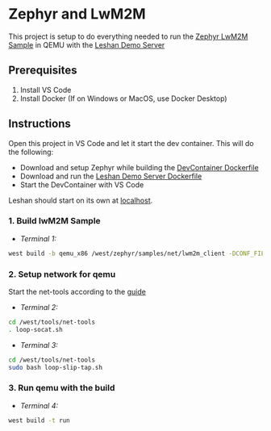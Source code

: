 # Zephyr and LwM2M

This project is setup to do everything needed to run the [Zephyr LwM2M Sample](https://docs.zephyrproject.org/latest/samples/net/lwm2m_client/README.html) in QEMU with the [Leshan Demo Server](https://github.com/eclipse-leshan/leshan?tab=readme-ov-file#test-leshan-demos-locally)

## Prerequisites

1. Install VS Code
2. Install Docker (If on Windows or MacOS, use Docker Desktop)

## Instructions

Open this project in VS Code and let it start the dev container.
This will do the following:

- Download and setup Zephyr while building the [DevContainer Dockerfile](.devcontainer/Dockerfile)
- Download and run the [Leshan Demo Server Dockerfile](leshan/Dockerfile)
- Start the DevContainer with VS Code

Leshan should start on its own at [localhost](http://localhost:8080).

### 1. Build lwM2M Sample

- *Terminal 1:*

```bash
west build -b qemu_x86 /west/zephyr/samples/net/lwm2m_client -DCONF_FILE="prj.conf"
```

### 2. Setup network for qemu

Start the net-tools according to the [guide](https://docs.zephyrproject.org/1.13.0/subsystems/networking/qemu_setup.html#basic-setup)

- *Terminal 2:*

```bash
cd /west/tools/net-tools
. loop-socat.sh
```

- *Terminal 3:*

```bash
cd /west/tools/net-tools
sudo bash loop-slip-tap.sh
```

### 3. Run qemu with the build

- *Terminal 4:*

```bash
west build -t run
```
